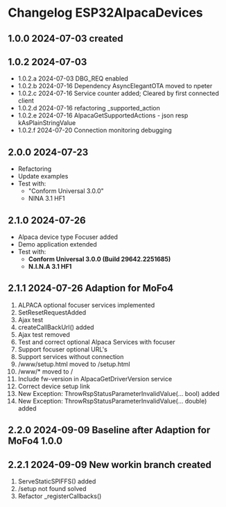 # Changelog ESP32AlpacaDevices

## 1.0.0 2024-07-03 created

## 1.0.2 2024-07-03 
- 1.0.2.a 2024-07-03 DBG_REQ enabled
- 1.0.2.b 2024-07-16 Dependency AsyncElegantOTA moved to npeter
- 1.0.2.c 2024-07-16 Service counter added; Cleared by first connected client
- 1.0.2.d 2024-07-16 refactoring _supported_action
- 1.0.2.e 2024-07-16 AlpacaGetSupportedActions - json resp kAsPlainStringValue
- 1.0.2.f 2024-07-20 Connection monitoring debugging

## 2.0.0 2024-07-23 
- Refactoring 
- Update examples 
- Test with:
    - "Conform Universal 3.0.0"
    - NINA 3.1 HF1

## 2.1.0 2024-07-26
- Alpaca device type Focuser added
- Demo application extended 
- Test with:
    - **Conform Universal 3.0.0 (Build 29642.2251685)**
    - **N.I.N.A 3.1 HF1**

## 2.1.1 2024-07-26 Adaption for MoFo4
1. ALPACA optional focuser services implemented
2. SetResetRequestAdded
3. Ajax test 
4. createCallBackUrl() added
5. Ajax test removed 
6. Test and correct optional Alpaca Services with focuser
7. Support focuser optional URL's
8. Support services without connection
9. /www/setup.html moved to /setup.html
10. /www/* moved to /
11. Include fw-version in AlpacaGetDriverVersion service
12. Correct device setup link
13. New Exception: ThrowRspStatusParameterInvalidValue(... bool) added
14. New Exception: ThrowRspStatusParameterInvalidValue(... double) added

## 2.2.0 2024-09-09 Baseline after Adaption for MoFo4 1.0.0

## 2.2.1 2024-09-09 New workin branch created
1. ServeStaticSPIFFS() added
2. /setup not found solved
3. Refactor _registerCallbacks()


